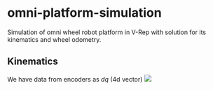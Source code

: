 # omni-platform-simulation
Simulation of omni wheel robot platform in V-Rep with solution for its kinematics and wheel odometry.
## Kinematics
We have data from encoders as *dq* (4d vector)
<img src="https://render.githubusercontent.com/render/math?math=\frac{e^{i \pi}}{12} = -1">
